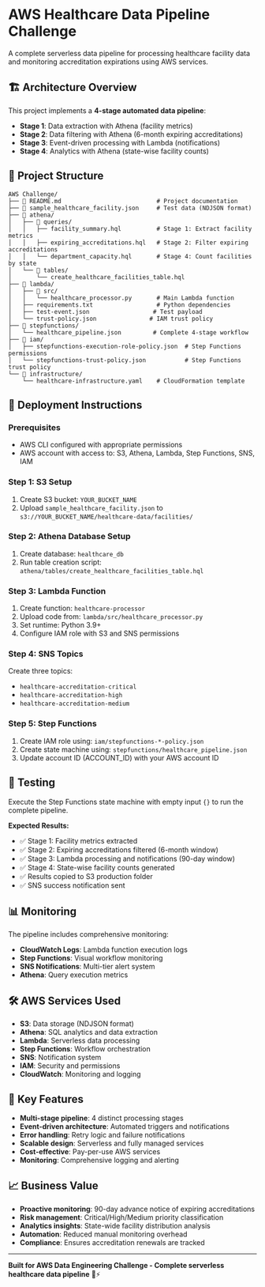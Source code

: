 # AWS Healthcare Data Pipeline Challenge

A complete serverless data pipeline for processing healthcare facility data and monitoring accreditation expirations using AWS services.

## 🏗️ Architecture Overview

This project implements a **4-stage automated data pipeline**:
- **Stage 1**: Data extraction with Athena (facility metrics)
- **Stage 2**: Data filtering with Athena (6-month expiring accreditations)  
- **Stage 3**: Event-driven processing with Lambda (notifications)
- **Stage 4**: Analytics with Athena (state-wise facility counts)

## 📁 Project Structure

```
AWS Challenge/
├── 📄 README.md                           # Project documentation
├── 📄 sample_healthcare_facility.json     # Test data (NDJSON format)
├── 📁 athena/
│   ├── 📁 queries/
│   │   ├── facility_summary.hql          # Stage 1: Extract facility metrics
│   │   ├── expiring_accreditations.hql   # Stage 2: Filter expiring accreditations
│   │   └── department_capacity.hql       # Stage 4: Count facilities by state
│   └── 📁 tables/
│       └── create_healthcare_facilities_table.hql
├── 📁 lambda/
│   ├── 📁 src/
│   │   └── healthcare_processor.py       # Main Lambda function
│   ├── requirements.txt                  # Python dependencies
│   ├── test-event.json                  # Test payload
│   └── trust-policy.json               # IAM trust policy
├── 📁 stepfunctions/
│   └── healthcare_pipeline.json         # Complete 4-stage workflow
├── 📁 iam/
│   ├── stepfunctions-execution-role-policy.json  # Step Functions permissions
│   └── stepfunctions-trust-policy.json           # Step Functions trust policy
└── 📁 infrastructure/
    └── healthcare-infrastructure.yaml    # CloudFormation template
```

## 🚀 Deployment Instructions

### Prerequisites
- AWS CLI configured with appropriate permissions
- AWS account with access to: S3, Athena, Lambda, Step Functions, SNS, IAM

### Step 1: S3 Setup
1. Create S3 bucket: `YOUR_BUCKET_NAME`
2. Upload `sample_healthcare_facility.json` to `s3://YOUR_BUCKET_NAME/healthcare-data/facilities/`

### Step 2: Athena Database Setup
1. Create database: `healthcare_db`
2. Run table creation script: `athena/tables/create_healthcare_facilities_table.hql`

### Step 3: Lambda Function
1. Create function: `healthcare-processor`
2. Upload code from: `lambda/src/healthcare_processor.py`
3. Set runtime: Python 3.9+
4. Configure IAM role with S3 and SNS permissions

### Step 4: SNS Topics
Create three topics:
- `healthcare-accreditation-critical`
- `healthcare-accreditation-high`  
- `healthcare-accreditation-medium`

### Step 5: Step Functions
1. Create IAM role using: `iam/stepfunctions-*-policy.json`
2. Create state machine using: `stepfunctions/healthcare_pipeline.json`
3. Update account ID (ACCOUNT_ID) with your AWS account ID

## 🧪 Testing

Execute the Step Functions state machine with empty input `{}` to run the complete pipeline.

**Expected Results:**
- ✅ Stage 1: Facility metrics extracted
- ✅ Stage 2: Expiring accreditations filtered (6-month window)
- ✅ Stage 3: Lambda processing and notifications (90-day window)
- ✅ Stage 4: State-wise facility counts generated
- ✅ Results copied to S3 production folder
- ✅ SNS success notification sent

## 📊 Monitoring

The pipeline includes comprehensive monitoring:
- **CloudWatch Logs**: Lambda function execution logs
- **Step Functions**: Visual workflow monitoring  
- **SNS Notifications**: Multi-tier alert system
- **Athena**: Query execution metrics

## 🛠️ AWS Services Used

- **S3**: Data storage (NDJSON format)
- **Athena**: SQL analytics and data extraction
- **Lambda**: Serverless data processing
- **Step Functions**: Workflow orchestration
- **SNS**: Notification system
- **IAM**: Security and permissions
- **CloudWatch**: Monitoring and logging

## 🎯 Key Features

- **Multi-stage pipeline**: 4 distinct processing stages
- **Event-driven architecture**: Automated triggers and notifications
- **Error handling**: Retry logic and failure notifications
- **Scalable design**: Serverless and fully managed services
- **Cost-effective**: Pay-per-use AWS services
- **Monitoring**: Comprehensive logging and alerting

## 📈 Business Value

- **Proactive monitoring**: 90-day advance notice of expiring accreditations
- **Risk management**: Critical/High/Medium priority classification
- **Analytics insights**: State-wide facility distribution analysis
- **Automation**: Reduced manual monitoring overhead
- **Compliance**: Ensures accreditation renewals are tracked

---

**Built for AWS Data Engineering Challenge - Complete serverless healthcare data pipeline** 🏥⚡

